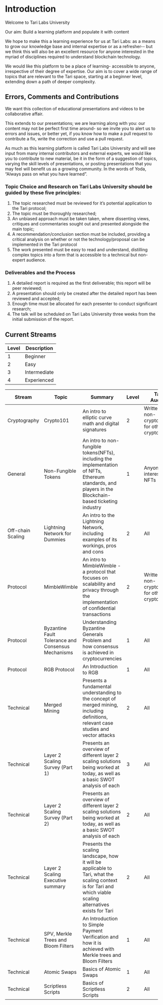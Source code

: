 # Introduction 

Welcome to Tari Labs University

Our aim: Build a learning platform and populate it with content

We hope to make this a learning experience for us at Tari Labs: as a means to grow our knowledge base and internal expertise or as a refresher-- but we think this will also be an excellent resource for anyone interested in the myriad of disciplines required to understand blockchain technology.  

We would like this platform to be a place of learning- accessible to anyone, irrespective of their degree of expertise. Our aim is to cover a wide range of topics that are relevant to the Tari space, starting at a beginner level, extending down a path of deeper complexity. 

## Errors, Comments and Contributions 

We want this collection of educational presentations and videos to be collaborative affair.

This extends to our presentations; we are learning along with you: our content may not be perfect first time around- so we invite you to alert us to errors and issues, or better yet, if you know how to make a pull request to contribute a fix, write the correction and use a pull request.
 
As much as this learning platform is called Tari Labs University and will see input from many internal contributors and external experts, we would like you to contribute to new material, be it in the form of a suggestion of topics, varying the skill levels of presentations, or posting presentations that you may feel will benefit us as a growing community. In the words of Yoda, “Always pass on what you have learned”.  

### Topic Choice and Research on Tari Labs University should be guided by these five principles: 
1. The topic researched must be reviewed for it’s potential application to the Tari protocol;
2. The topic must be thoroughly researched;
3. An unbiased approach must be taken taken, where dissenting views, critiques and commentaries sought out and presented alongside the main topic;
4. A recommendation/conclusion section must be included, providing a critical analysis on whether or not the technology/proposal can be implemented in the Tari protocol
5. The work presented must be easy to read and understand, distilling complex topics into a form that is accessible to a technical but non-expert audience.

### Deliverables and the Process 
1. A detailed report is required as the first deliverable; this report will be peer reviewed;
2. A presentation should only be created after the detailed report has been reviewed and accepted;
3. Enough time must be allocated for each presenter to conduct significant research; 
4. The talk will be scheduled on Tari Labs University three weeks from the initial submission of the report.

## Current Streams 

Level | Description 
---- | ----
1 | Beginner 
2 | Easy 
3 | Intermediate
4 | Experienced 

Stream | Topic | Summary | Level | Target Audience | Format 
----|----|----|----|----|----
Cryptography | Crypto101 | An intro to elliptic curve math and digital signatures | 2 | Written by a non-cryptographer for other non-cryptographers | [Presentation](https://gitpitch.com/tari-labs/tari-university/master?p=/cryptography/crypto-1#/) 
General | Non-Fungible Tokens | An intro to non-fungible tokens(NFTs), including the implementation of NFTs, Ethereum standards, and players in the Blockchain-based ticketing industry | 1 | Anyone interested in NFTs | [Presentation](https://gitpitch.com/tari-labs/tari-university/master?p=nft-landscape-1#/) 
Off-chain Scaling | Lightning Network for Dummies | An intro to the Lightning Network, including examples of its workings, pros and cons | 2 | All | [Presentation](https://gitpitch.com/tari-labs/tari-university/master?p=/layer2scaling/LightningNetworkForDummies#/)
Protocol | MimbleWimble | An intro to MimbleWimble - a protocol that focuses on scalability and privacy through the implementation of confidential transactions | 2 | Written by a non-cryptographer for other non-cryptographers | [Presentation](https://gitpitch.com/tari-labs/tari-university/master?p=/protocols/mimblewimble-1#/) 
Protocol | Byzantine Fault Tolerance and Consensus Mechanisms | Understanding Byzantine Generals Problem and how consensus is achieved in cryptocurrencies | 1 | All | [Presentation](https://gitpitch.com/tari-labs/tari-university/master?p=consensus-mechanisms/BFT-consensusmechanisms#/)
Protocol | RGB Protocol | An Introduction to RGB | 1 | All | [Presentation](https://gitpitch.com/tari-labs/tari-university/master?p=/protocols/rgb-introduction#/)
Technical | Merged Mining | Presents a fundamental understanding to the concept of merged mining, including definitions, relevant case studies and vector attacks | 2 | All | [Report](https://github.com/tari-labs/tari-university/blob/master/merged-mining/merged-mining-scene/MergedMiningIntroduction.md) 
Technical | Layer 2 Scaling Survey (Part 1) | Presents an overview of different layer 2 scaling solutions being worked at today, as well as a basic SWOT analysis of each | 3 | All | [Report](https://github.com/tari-labs/tari-university/blob/master/layer2scaling/layer2scaling-landscape/layer2scaling-survey.md) [Presentation](https://gitpitch.com/tari-labs/tari-university/master?p=/layer2scaling/layer2scaling-landscape#/)
Technical | Layer 2 Scaling Survey (Part 2) | Presents an   overview of different layer 2 scaling solutions being worked at today, as   well as a basic SWOT analysis of each | 2 | All | [Report](https://github.com/tari-labs/tari-university/blob/master/layer2scaling/more-landscape/landscape-update.md)  [Presentation](https://gitpitch.com/tari-labs/tari-university/master?p=/layer2scaling/more-landscape#/)
Technical | Layer 2 Scaling Executive summary | Presents the scaling landscape, how it will be applicable to Tari, what the scaling context is for Tari and which viable scaling alternatives exists for Tari | 2 | All | [Presentation](https://gitpitch.com/tari-labs/tari-university/master?p=/layer2scaling/executive-summary#/)
Technical | SPV, Merkle Trees and Bloom Filters | An Introduction to Simple Payment Verification and how it is achieved with Merkle trees and Bloom Filters  | 1 | All | [Presentation](https://gitpitch.com/tari-labs/tari-university/master?p=merkle-trees-and-spv-1)  
Technical | Atomic Swaps | Basics of Atomic Swaps | 1 | All | [Report](https://github.com/tari-labs/tari-university/blob/master/AtomicSwaps/AtomicSwaps.md) [Presentation](https://gitpitch.com/tari-labs/tari-university/master?p=AtomicSwaps#/)
Technical | Scriptless Scripts | Basics of Scriptless Scripts | 2 | All |[Presentation](https://gitpitch.com/tari-labs/tari-university/master?p=/layer2scaling/scriptless-scripts#/)


